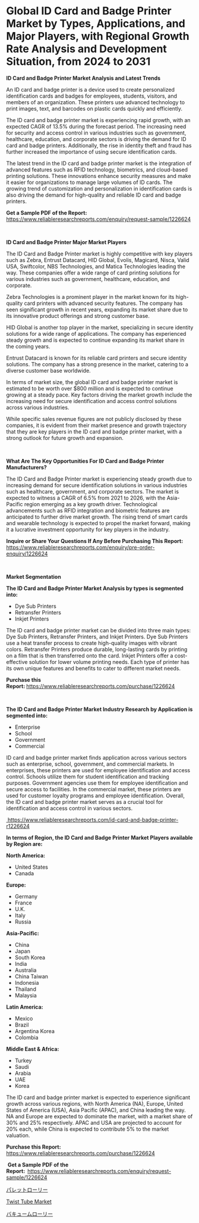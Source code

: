 <p><h1>Global ID Card and Badge Printer Market by Types, Applications, and Major Players, with Regional Growth Rate Analysis and Development Situation, from 2024 to 2031</h1></p><p><strong>ID Card and Badge Printer Market Analysis and Latest Trends</strong></p>
<p><p>An ID card and badge printer is a device used to create personalized identification cards and badges for employees, students, visitors, and members of an organization. These printers use advanced technology to print images, text, and barcodes on plastic cards quickly and efficiently.</p><p>The ID card and badge printer market is experiencing rapid growth, with an expected CAGR of 13.5% during the forecast period. The increasing need for security and access control in various industries such as government, healthcare, education, and corporate sectors is driving the demand for ID card and badge printers. Additionally, the rise in identity theft and fraud has further increased the importance of using secure identification cards.</p><p>The latest trend in the ID card and badge printer market is the integration of advanced features such as RFID technology, biometrics, and cloud-based printing solutions. These innovations enhance security measures and make it easier for organizations to manage large volumes of ID cards. The growing trend of customization and personalization in identification cards is also driving the demand for high-quality and reliable ID card and badge printers.</p></p>
<p><strong>Get a Sample PDF of the Report:&nbsp;</strong> <a href="https://www.reliableresearchreports.com/enquiry/request-sample/1226624">https://www.reliableresearchreports.com/enquiry/request-sample/1226624</a></p>
<p>&nbsp;</p>
<p><strong>ID Card and Badge Printer Major Market Players</strong></p>
<p><p>The ID Card and Badge Printer market is highly competitive with key players such as Zebra, Entrust Datacard, HID Global, Evolis, Magicard, Nisca, Valid USA, Swiftcolor, NBS Technologies, and Matica Technologies leading the way. These companies offer a wide range of card printing solutions for various industries such as government, healthcare, education, and corporate.</p><p>Zebra Technologies is a prominent player in the market known for its high-quality card printers with advanced security features. The company has seen significant growth in recent years, expanding its market share due to its innovative product offerings and strong customer base.</p><p>HID Global is another top player in the market, specializing in secure identity solutions for a wide range of applications. The company has experienced steady growth and is expected to continue expanding its market share in the coming years.</p><p>Entrust Datacard is known for its reliable card printers and secure identity solutions. The company has a strong presence in the market, catering to a diverse customer base worldwide.</p><p>In terms of market size, the global ID card and badge printer market is estimated to be worth over $800 million and is expected to continue growing at a steady pace. Key factors driving the market growth include the increasing need for secure identification and access control solutions across various industries.</p><p>While specific sales revenue figures are not publicly disclosed by these companies, it is evident from their market presence and growth trajectory that they are key players in the ID card and badge printer market, with a strong outlook for future growth and expansion.</p></p>
<p>&nbsp;</p>
<p><strong>What Are The Key Opportunities For ID Card and Badge Printer Manufacturers?</strong></p>
<p><p>The ID Card and Badge Printer market is experiencing steady growth due to increasing demand for secure identification solutions in various industries such as healthcare, government, and corporate sectors. The market is expected to witness a CAGR of 6.5% from 2021 to 2026, with the Asia-Pacific region emerging as a key growth driver. Technological advancements such as RFID integration and biometric features are anticipated to further drive market growth. The rising trend of smart cards and wearable technology is expected to propel the market forward, making it a lucrative investment opportunity for key players in the industry.</p></p>
<p><strong>Inquire or Share Your Questions If Any Before Purchasing This Report:</strong> <a href="https://www.reliableresearchreports.com/enquiry/pre-order-enquiry/1226624">https://www.reliableresearchreports.com/enquiry/pre-order-enquiry/1226624</a></p>
<p>&nbsp;</p>
<p><strong>Market Segmentation</strong></p>
<p><strong>The ID Card and Badge Printer Market Analysis by types is segmented into:</strong></p>
<p><ul><li>Dye Sub Printers</li><li>Retransfer Printers</li><li>Inkjet Printers</li></ul></p>
<p><p>The ID card and badge printer market can be divided into three main types: Dye Sub Printers, Retransfer Printers, and Inkjet Printers. Dye Sub Printers use a heat transfer process to create high-quality images with vibrant colors. Retransfer Printers produce durable, long-lasting cards by printing on a film that is then transferred onto the card. Inkjet Printers offer a cost-effective solution for lower volume printing needs. Each type of printer has its own unique features and benefits to cater to different market needs.</p></p>
<p><strong>Purchase this Report:&nbsp;</strong><a href="https://www.reliableresearchreports.com/purchase/1226624">https://www.reliableresearchreports.com/purchase/1226624</a></p>
<p>&nbsp;</p>
<p><strong>The ID Card and Badge Printer Market Industry Research by Application is segmented into:</strong></p>
<p><ul><li>Enterprise</li><li>School</li><li>Government</li><li>Commercial</li></ul></p>
<p><p>ID card and badge printer market finds application across various sectors such as enterprise, school, government, and commercial markets. In enterprises, these printers are used for employee identification and access control. Schools utilize them for student identification and tracking purposes. Government agencies use them for employee identification and secure access to facilities. In the commercial market, these printers are used for customer loyalty programs and employee identification. Overall, the ID card and badge printer market serves as a crucial tool for identification and access control in various sectors.</p></p>
<p><a href="https://www.reliableresearchreports.com/id-card-and-badge-printer-r1226624">&nbsp;https://www.reliableresearchreports.com/id-card-and-badge-printer-r1226624</a></p>
<p><strong>In terms of Region, the ID Card and Badge Printer Market Players available by Region are:</strong></p>
<p>
    <p> <strong> North America: </strong>
        <ul>
            <li>United States</li>
            <li>Canada</li>
        </ul>
        </p> 
    <p> <strong> Europe: </strong>
        <ul>
            <li>Germany</li>
            <li>France</li>
            <li>U.K.</li>
            <li>Italy</li>
            <li>Russia</li>
        </ul>
        </p> 
    <p> <strong> Asia-Pacific: </strong>
        <ul>
            <li>China</li>
            <li>Japan</li>
            <li>South Korea</li>
            <li>India</li>
            <li>Australia</li>
            <li>China Taiwan</li>
            <li>Indonesia</li>
            <li>Thailand</li>
            <li>Malaysia</li>
        </ul>
        </p> 
    <p> <strong> Latin America: </strong>
        <ul>
            <li>Mexico</li>
            <li>Brazil</li>
            <li>Argentina Korea</li>
            <li>Colombia</li>
        </ul>
        </p> 
    <p> <strong> Middle East & Africa: </strong>
        <ul>
            <li>Turkey</li>
            <li>Saudi</li>
            <li>Arabia</li>
            <li>UAE</li>
            <li>Korea</li>
        </ul>
    </p>
    </p>
<p><p>The ID card and badge printer market is expected to experience significant growth across various regions, with North America (NA), Europe, United States of America (USA), Asia Pacific (APAC), and China leading the way. NA and Europe are expected to dominate the market, with a market share of 30% and 25% respectively. APAC and USA are projected to account for 20% each, while China is expected to contribute 5% to the market valuation.</p></p>
<p><strong>Purchase this Report: </strong><a href="https://www.reliableresearchreports.com/purchase/1226624">https://www.reliableresearchreports.com/purchase/1226624</a></p>
<p>&nbsp;<strong>Get a Sample PDF of the Report:&nbsp;&nbsp;</strong><a href="https://www.reliableresearchreports.com/enquiry/request-sample/1226624">https://www.reliableresearchreports.com/enquiry/request-sample/1226624</a></p>
<p><strong></strong></p>
<p><p><a href="https://github.com/oafhukehf4709715/Market-Research-Report-List-1/blob/main/550191140679.md">パレットローリー</a></p><p><a href="https://issuu.com/reportprime-2/docs/twist-tube-market-size-2030.pptx">Twist Tube Market</a></p><p><a href="https://github.com/dzy793153605/Market-Research-Report-List-1/blob/main/868046040680.md">バキュームローリー</a></p></p>